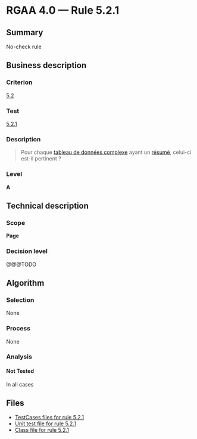 # RGAA 4.0 — Rule 5.2.1

## Summary

No-check rule

## Business description

### Criterion

[5.2](https://www.numerique.gouv.fr/publications/rgaa-accessibilite/methode/criteres/#crit-5-2)

### Test

[5.2.1](https://www.numerique.gouv.fr/publications/rgaa-accessibilite/methode/criteres/#test-5-2-1)

### Description

> Pour chaque [tableau de données complexe](https://www.numerique.gouv.fr/publications/rgaa-accessibilite/methode/glossaire/#tableau-de-donnees-complexe) ayant un [résumé](https://www.numerique.gouv.fr/publications/rgaa-accessibilite/methode/glossaire/#resume), celui-ci est-il pertinent ?

### Level

**A**


## Technical description

### Scope

**Page**

### Decision level

@@@TODO


## Algorithm

### Selection

None

### Process

None

### Analysis

#### Not Tested

In all cases


## Files

- [TestCases files for rule 5.2.1](https://gitlab.com/asqatasun/Asqatasun/-/tree/master/rules/rules-rgaa4.0/src/test/resources/testcases/rgaa40/Rgaa40Rule050201/)
- [Unit test file for rule 5.2.1](https://gitlab.com/asqatasun/Asqatasun/-/blob/master/rules/rules-rgaa4.0/src/test/java/org/asqatasun/rules/rgaa40/Rgaa40Rule050201Test.java)
- [Class file for rule 5.2.1](https://gitlab.com/asqatasun/Asqatasun/-/blob/master/rules/rules-rgaa4.0/src/main/java/org/asqatasun/rules/rgaa40/Rgaa40Rule050201.java)


